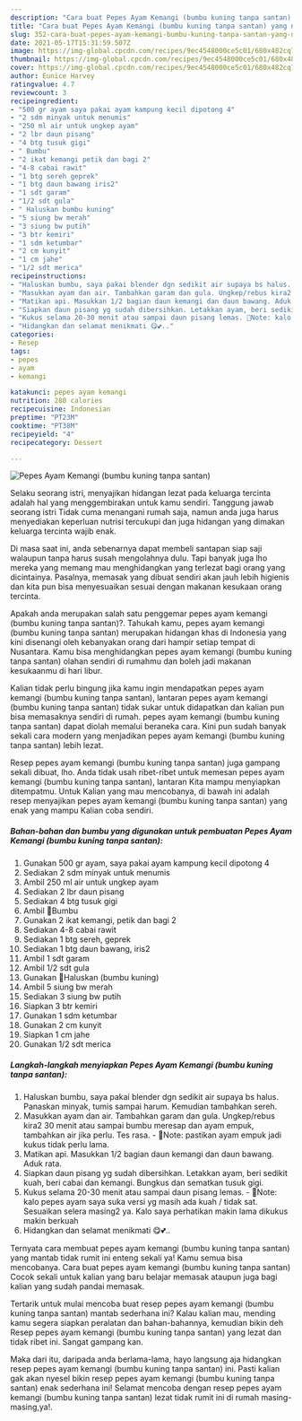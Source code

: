 ```yaml
---
description: "Cara buat Pepes Ayam Kemangi (bumbu kuning tanpa santan) yang nikmat Untuk Jualan"
title: "Cara buat Pepes Ayam Kemangi (bumbu kuning tanpa santan) yang nikmat Untuk Jualan"
slug: 352-cara-buat-pepes-ayam-kemangi-bumbu-kuning-tanpa-santan-yang-nikmat-untuk-jualan
date: 2021-05-17T15:31:59.507Z
image: https://img-global.cpcdn.com/recipes/9ec4548000ce5c01/680x482cq70/pepes-ayam-kemangi-bumbu-kuning-tanpa-santan-foto-resep-utama.jpg
thumbnail: https://img-global.cpcdn.com/recipes/9ec4548000ce5c01/680x482cq70/pepes-ayam-kemangi-bumbu-kuning-tanpa-santan-foto-resep-utama.jpg
cover: https://img-global.cpcdn.com/recipes/9ec4548000ce5c01/680x482cq70/pepes-ayam-kemangi-bumbu-kuning-tanpa-santan-foto-resep-utama.jpg
author: Eunice Harvey
ratingvalue: 4.7
reviewcount: 3
recipeingredient:
- "500 gr ayam saya pakai ayam kampung kecil dipotong 4"
- "2 sdm minyak untuk menumis"
- "250 ml air untuk ungkep ayam"
- "2 lbr daun pisang"
- "4 btg tusuk gigi"
- " Bumbu"
- "2 ikat kemangi petik dan bagi 2"
- "4-8 cabai rawit"
- "1 btg sereh geprek"
- "1 btg daun bawang iris2"
- "1 sdt garam"
- "1/2 sdt gula"
- " Haluskan bumbu kuning"
- "5 siung bw merah"
- "3 siung bw putih"
- "3 btr kemiri"
- "1 sdm ketumbar"
- "2 cm kunyit"
- "1 cm jahe"
- "1/2 sdt merica"
recipeinstructions:
- "Haluskan bumbu, saya pakai blender dgn sedikit air supaya bs halus. Panaskan minyak, tumis sampai harum. Kemudian tambahkan sereh."
- "Masukkan ayam dan air. Tambahkan garam dan gula. Ungkep/rebus kira2 30 menit atau sampai bumbu meresap dan ayam empuk, tambahkan air jika perlu. Tes rasa. 🔅Note: pastikan ayam empuk jadi kukus tidak perlu lama."
- "Matikan api. Masukkan 1/2 bagian daun kemangi dan daun bawang. Aduk rata."
- "Siapkan daun pisang yg sudah dibersihkan. Letakkan ayam, beri sedikit kuah, beri cabai dan kemangi. Bungkus dan sematkan tusuk gigi."
- "Kukus selama 20-30 menit atau sampai daun pisang lemas. 🔅Note: kalo pepes ayam saya suka versi yg masih ada kuah / tidak sat. Sesuaikan selera masing2 ya. Kalo saya perhatikan makin lama dikukus makin berkuah"
- "Hidangkan dan selamat menikmati 😋💕.."
categories:
- Resep
tags:
- pepes
- ayam
- kemangi

katakunci: pepes ayam kemangi 
nutrition: 280 calories
recipecuisine: Indonesian
preptime: "PT23M"
cooktime: "PT38M"
recipeyield: "4"
recipecategory: Dessert

---
```



![Pepes Ayam Kemangi (bumbu kuning tanpa santan)](https://img-global.cpcdn.com/recipes/9ec4548000ce5c01/680x482cq70/pepes-ayam-kemangi-bumbu-kuning-tanpa-santan-foto-resep-utama.jpg)

Selaku seorang istri, menyajikan hidangan lezat pada keluarga tercinta adalah hal yang menggembirakan untuk kamu sendiri. Tanggung jawab seorang istri Tidak cuma menangani rumah saja, namun anda juga harus menyediakan keperluan nutrisi tercukupi dan juga hidangan yang dimakan keluarga tercinta wajib enak.

Di masa  saat ini, anda sebenarnya dapat membeli santapan siap saji walaupun tanpa harus susah mengolahnya dulu. Tapi banyak juga lho mereka yang memang mau menghidangkan yang terlezat bagi orang yang dicintainya. Pasalnya, memasak yang dibuat sendiri akan jauh lebih higienis dan kita pun bisa menyesuaikan sesuai dengan makanan kesukaan orang tercinta. 



Apakah anda merupakan salah satu penggemar pepes ayam kemangi (bumbu kuning tanpa santan)?. Tahukah kamu, pepes ayam kemangi (bumbu kuning tanpa santan) merupakan hidangan khas di Indonesia yang kini disenangi oleh kebanyakan orang dari hampir setiap tempat di Nusantara. Kamu bisa menghidangkan pepes ayam kemangi (bumbu kuning tanpa santan) olahan sendiri di rumahmu dan boleh jadi makanan kesukaanmu di hari libur.

Kalian tidak perlu bingung jika kamu ingin mendapatkan pepes ayam kemangi (bumbu kuning tanpa santan), lantaran pepes ayam kemangi (bumbu kuning tanpa santan) tidak sukar untuk didapatkan dan kalian pun bisa memasaknya sendiri di rumah. pepes ayam kemangi (bumbu kuning tanpa santan) dapat diolah memalui beraneka cara. Kini pun sudah banyak sekali cara modern yang menjadikan pepes ayam kemangi (bumbu kuning tanpa santan) lebih lezat.

Resep pepes ayam kemangi (bumbu kuning tanpa santan) juga gampang sekali dibuat, lho. Anda tidak usah ribet-ribet untuk memesan pepes ayam kemangi (bumbu kuning tanpa santan), lantaran Kita mampu menyiapkan ditempatmu. Untuk Kalian yang mau mencobanya, di bawah ini adalah resep menyajikan pepes ayam kemangi (bumbu kuning tanpa santan) yang enak yang mampu Kalian coba sendiri.

<!--inarticleads1-->

##### Bahan-bahan dan bumbu yang digunakan untuk pembuatan Pepes Ayam Kemangi (bumbu kuning tanpa santan):

1. Gunakan 500 gr ayam, saya pakai ayam kampung kecil dipotong 4
1. Sediakan 2 sdm minyak untuk menumis
1. Ambil 250 ml air untuk ungkep ayam
1. Sediakan 2 lbr daun pisang
1. Sediakan 4 btg tusuk gigi
1. Ambil  🔅Bumbu
1. Gunakan 2 ikat kemangi, petik dan bagi 2
1. Sediakan 4-8 cabai rawit
1. Sediakan 1 btg sereh, geprek
1. Sediakan 1 btg daun bawang, iris2
1. Ambil 1 sdt garam
1. Ambil 1/2 sdt gula
1. Gunakan  🔅Haluskan (bumbu kuning)
1. Ambil 5 siung bw merah
1. Sediakan 3 siung bw putih
1. Siapkan 3 btr kemiri
1. Gunakan 1 sdm ketumbar
1. Gunakan 2 cm kunyit
1. Siapkan 1 cm jahe
1. Gunakan 1/2 sdt merica




<!--inarticleads2-->

##### Langkah-langkah menyiapkan Pepes Ayam Kemangi (bumbu kuning tanpa santan):

1. Haluskan bumbu, saya pakai blender dgn sedikit air supaya bs halus. Panaskan minyak, tumis sampai harum. Kemudian tambahkan sereh.
1. Masukkan ayam dan air. Tambahkan garam dan gula. Ungkep/rebus kira2 30 menit atau sampai bumbu meresap dan ayam empuk, tambahkan air jika perlu. Tes rasa. - 🔅Note: pastikan ayam empuk jadi kukus tidak perlu lama.
1. Matikan api. Masukkan 1/2 bagian daun kemangi dan daun bawang. Aduk rata.
1. Siapkan daun pisang yg sudah dibersihkan. Letakkan ayam, beri sedikit kuah, beri cabai dan kemangi. Bungkus dan sematkan tusuk gigi.
1. Kukus selama 20-30 menit atau sampai daun pisang lemas. - 🔅Note: kalo pepes ayam saya suka versi yg masih ada kuah / tidak sat. Sesuaikan selera masing2 ya. Kalo saya perhatikan makin lama dikukus makin berkuah
1. Hidangkan dan selamat menikmati 😋💕..




Ternyata cara membuat pepes ayam kemangi (bumbu kuning tanpa santan) yang mantab tidak rumit ini enteng sekali ya! Kamu semua bisa mencobanya. Cara buat pepes ayam kemangi (bumbu kuning tanpa santan) Cocok sekali untuk kalian yang baru belajar memasak ataupun juga bagi kalian yang sudah pandai memasak.

Tertarik untuk mulai mencoba buat resep pepes ayam kemangi (bumbu kuning tanpa santan) mantab sederhana ini? Kalau kalian mau, mending kamu segera siapkan peralatan dan bahan-bahannya, kemudian bikin deh Resep pepes ayam kemangi (bumbu kuning tanpa santan) yang lezat dan tidak ribet ini. Sangat gampang kan. 

Maka dari itu, daripada anda berlama-lama, hayo langsung aja hidangkan resep pepes ayam kemangi (bumbu kuning tanpa santan) ini. Pasti kalian gak akan nyesel bikin resep pepes ayam kemangi (bumbu kuning tanpa santan) enak sederhana ini! Selamat mencoba dengan resep pepes ayam kemangi (bumbu kuning tanpa santan) lezat tidak rumit ini di rumah masing-masing,ya!.

